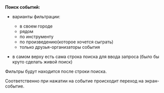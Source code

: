 **Поиск событий:**
* варианты фильтрации:
  - в своем городе
  - рядом
  - по инструменту
  - по произведению(которое хочется сыграть)
  - только друзья-организаторы события

* в самом верху есть сама строка поиска для ввода запроса (было бы круто сделать живой поиск)

Фильтры будут находится после строки поиска.

Соответственно при нажатии на событие происходит переход на экран-событие.

